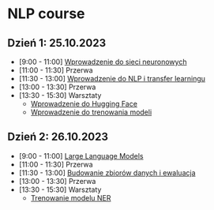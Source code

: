 # NLP course

## Dzień 1: 25.10.2023
- [9:00 - 11:00] [Wprowadzenie do sieci neuronowych](https://docs.google.com/presentation/d/1ecU2Gjy1C_ckmJQuOJ-ma5NzM6GcgMQtohfj36FQLts/edit)
- [11:00 - 11:30] Przerwa
- [11:30 - 13:00] [Wprowadzenie do NLP i transfer learningu](https://docs.google.com/presentation/d/1Lzt4_11akHG6vWqLBvgcprth-HC9vHTL9WER86trOxQ/edit)
- [13:00 - 13:30] Przerwa
- [13:30 - 15:30] Warsztaty
  - [Wprowadzenie do Hugging Face](https://www.kaggle.com/lomero/intro-to-transformers-20231025)
  - [Wprowadzenie do trenowania modeli](https://www.kaggle.com/lomero/fine-tuning-transformers-20231025)

## Dzień 2: 26.10.2023
- [9:00 - 11:00] [Large Language Models](https://docs.google.com/presentation/d/1np3yOzegG2B8MyT3dIwR_C4V9tsxU-KTOgjfU9gK49E/edit)
- [11:00 - 11:30] Przerwa
- [11:30 - 13:00] [Budowanie zbiorów danych i ewaluacja](https://docs.google.com/presentation/d/10HdYUr4fj9KiYjkbEKsT4O6eZqy0biblHkX14YNk910/edit)
- [13:00 - 13:30] Przerwa
- [13:30 - 15:30] Warsztaty
  - [Trenowanie modelu NER](https://www.kaggle.com/code/lomero/fine-tuning-transformers-part-2-20231026)
